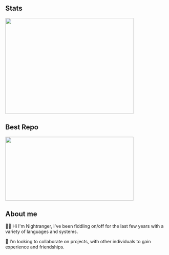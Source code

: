 ## Stats

<a href="https://wakatime.com/@N1GHTR4NG3R">
  <img height=300 width=400 src="https://github-readme-stats.vercel.app/api/wakatime?username=N1GHTR4NG3R&layout=compact&theme=vue-dark" />
</a>

## Best Repo

<a href="https://github.com/N1GHTR4NG3R/Discmod">
  <img height=200 width=400 src="https://github-readme-stats.vercel.app/api/pin/?username=N1GHTR4NG3R&repo=Discmod&theme=vue-dark" />
</a>

## About me

🙋‍♂️ Hi I'm Nightranger, I've been fiddling on/off for the last few years with a variety of languages and systems.

👯 I’m looking to collaborate on projects, with other individuals to gain experience and friendships.